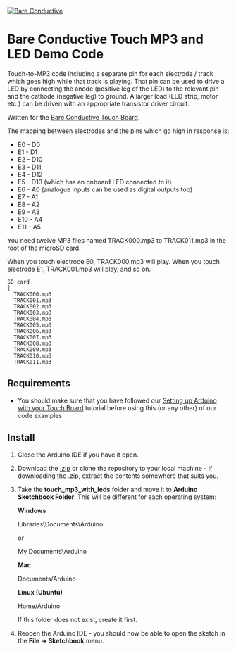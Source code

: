 [![Bare Conductive](http://bareconductive.com/assets/images/LOGO_256x106.png)](http://www.bareconductive.com/)

# Bare Conductive Touch MP3 and LED Demo Code

Touch-to-MP3 code including a separate pin for each electrode / track which goes high while that track is playing. That pin can be used to drive a LED by connecting the anode (positive leg of the LED) to the relevant pin and the cathode (negative leg) to ground. A larger load (LED strip, motor etc.) can be driven with an appropriate transistor driver circuit. 

Written for the [Bare Conductive Touch Board](http://www.bareconductive.com/shop/touch-board/).

The mapping between electrodes and the pins which go high in response is:

* E0 -  D0
* E1 -  D1
* E2 -  D10
* E3 -  D11
* E4 -  D12
* E5 -  D13 (which has an onboard LED connected to it)
* E6 -  A0  (analogue inputs can be used as digital outputs too)
* E7 -  A1
* E8 -  A2
* E9 -  A3
* E10 - A4
* E11 - A5 

You need twelve MP3 files named TRACK000.mp3 to TRACK011.mp3 in the root of the microSD card. 
 
When you touch electrode E0, TRACK000.mp3 will play. When you touch electrode E1, TRACK001.mp3 will play, and so on.

    SD card    
    │
      TRACK000.mp3  
      TRACK001.mp3  
      TRACK002.mp3  
      TRACK003.mp3  
      TRACK004.mp3  
      TRACK005.mp3  
      TRACK006.mp3  
      TRACK007.mp3  
      TRACK008.mp3  
      TRACK009.mp3  
      TRACK010.mp3  
      TRACK011.mp3  

## Requirements
* You should make sure that you have followed our [Setting up Arduino with your Touch Board](http://www.bareconductive.com/make/setting-up-arduino-with-your-touch-board/) tutorial before using this (or any other) of our code examples


## Install

1. Close the Arduino IDE if you have it open.
1. Download the [.zip](https://github.com/BareConductive/touch_mp3_with_leds/archive/public.zip) or clone the repository to your local machine - if downloading the .zip, extract the contents somewhere that suits you.
1. Take the **touch_mp3_with_leds** folder and move it to **Arduino Sketchbook Folder**. This will be different for each operating system: 

	**Windows**
	
	Libraries\\Documents\\Arduino
	
	or
	
	My Documents\\Arduino	
	
	**Mac**
	
	Documents/Arduino
	
	**Linux (Ubuntu)**
	
	Home/Arduino


	If this folder does not exist, create it first.
1. Reopen the Arduino IDE - you should now be able to open the sketch in the **File -> Sketchbook** menu.
